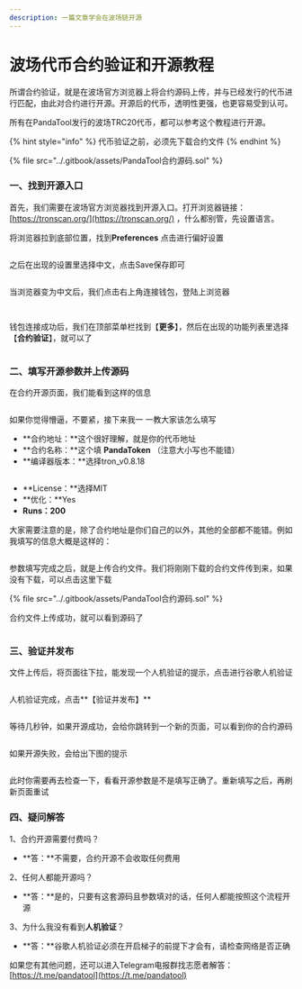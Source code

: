 ```yaml
---
description: 一篇文章学会在波场链开源
---
```


# 波场代币合约验证和开源教程

所谓合约验证，就是在波场官方浏览器上将合约源码上传，并与已经发行的代币进行匹配，由此对合约进行开源。开源后的代币，透明性更强，也更容易受到认可。

所有在PandaTool发行的波场TRC20代币，都可以参考这个教程进行开源。

{% hint style="info" %}
代币验证之前，必须先下载合约文件
{% endhint %}

{% file src="../.gitbook/assets/PandaTool合约源码.sol" %}

### 一、找到开源入口

首先，我们需要在波场官方浏览器找到开源入口。打开浏览器链接：[https://tronscan.org/](https://tronscan.org/) ，什么都别管，先设置语言。

将浏览器拉到底部位置，找到**Preferences** 点击进行偏好设置

<figure><img src="../.gitbook/assets/语言偏好设置.png" alt=""><figcaption></figcaption></figure>

之后在出现的设置里选择中文，点击Save保存即可

<figure><img src="../.gitbook/assets/2-语言设置.png" alt=""><figcaption></figcaption></figure>

当浏览器变为中文后，我们点击右上角连接钱包，登陆上浏览器

<figure><img src="../.gitbook/assets/3-1 连接钱包.png" alt=""><figcaption></figcaption></figure>

<figure><img src="../.gitbook/assets/3-2选择钱包.png" alt=""><figcaption></figcaption></figure>

钱包连接成功后，我们在顶部菜单栏找到【**更多**】，然后在出现的功能列表里选择【**合约验证**】，就可以了

<figure><img src="../.gitbook/assets/3-更多.png" alt=""><figcaption></figcaption></figure>

### 二、填写开源参数并上传源码

在合约开源页面，我们能看到这样的信息

<figure><img src="../.gitbook/assets/4-合约开源信息.png" alt=""><figcaption></figcaption></figure>

如果你觉得懵逼，不要紧，接下来我一 一教大家该怎么填写

* **合约地址：**这个很好理解，就是你的代币地址
* **合约名称：**这个填 **PandaToken** （注意大小写也不能错）
* **编译器版本：**选择tron\_v0.8.18

<figure><img src="../.gitbook/assets/5-编译器版本.png" alt=""><figcaption></figcaption></figure>

* **License：**选择MIT
* **优化：**Yes
* **Runs：200**

大家需要注意的是，除了合约地址是你们自己的以外，其他的全部都不能错。例如我填写的信息大概是这样的：

<figure><img src="../.gitbook/assets/4-合约开源信息 (1).png" alt=""><figcaption></figcaption></figure>

参数填写完成之后，就是上传合约文件。我们将刚刚下载的合约文件传到来，如果没有下载，可以点击这里下载

{% file src="../.gitbook/assets/PandaTool合约源码.sol" %}

合约文件上传成功，就可以看到源码了

<figure><img src="../.gitbook/assets/7-合约源码 (1).png" alt=""><figcaption></figcaption></figure>

### 三、验证并发布

文件上传后，将页面往下拉，能发现一个人机验证的提示，点击进行谷歌人机验证

<figure><img src="../.gitbook/assets/8-人机验证.png" alt=""><figcaption></figcaption></figure>

人机验证完成，点击**【验证并发布】**

<figure><img src="../.gitbook/assets/验证并发布.png" alt=""><figcaption></figcaption></figure>

等待几秒钟，如果开源成功，会给你跳转到一个新的页面，可以看到你的合约源码

<figure><img src="../.gitbook/assets/9-开源成功.png" alt=""><figcaption></figcaption></figure>

如果开源失败，会给出下图的提示

<figure><img src="../.gitbook/assets/10-开源失败.png" alt=""><figcaption></figcaption></figure>

此时你需要再去检查一下，看看开源参数是不是填写正确了。重新填写之后，再刷新页面重试

### 四、疑问解答

1、合约开源需要付费吗？

* **答：**不需要，合约开源不会收取任何费用

2、任何人都能开源吗？

* **答：**是的，只要有这套源码且参数填对的话，任何人都能按照这个流程开源

3、为什么我没有看到**人机验证**？

* **答：**谷歌人机验证必须在开启梯子的前提下才会有，请检查网络是否正确

如果您有其他问题，还可以进入Telegram电报群找志愿者解答： [https://t.me/pandatool](https://t.me/pandatool)
